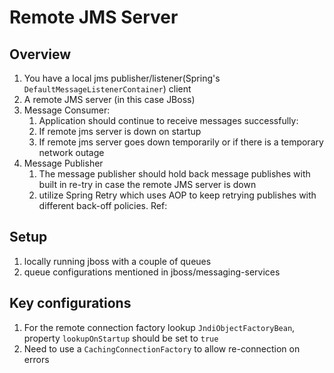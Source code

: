 # Remote JMS Server

## Overview
1. You have a local jms publisher/listener(Spring's `DefaultMessageListenerContainer`) client
1. A remote JMS server (in this case JBoss)
1. Message Consumer: 
    1. Application should continue to receive messages successfully:
    1. If remote jms server is down on startup
    1. If remote jms server goes down temporarily or if there is a temporary network outage
1. Message Publisher
    1. The message publisher should hold back message publishes with built in re-try in case the remote JMS server is down
    1. utilize Spring Retry which uses AOP to keep retrying publishes with different back-off policies. Ref: 
    
## Setup
1. locally running jboss with a couple of queues
1. queue configurations mentioned in jboss/messaging-services

## Key configurations
1. For the remote connection factory lookup `JndiObjectFactoryBean`, property `lookupOnStartup` should be set to `true`
1. Need to use a `CachingConnectionFactory` to allow re-connection on errors